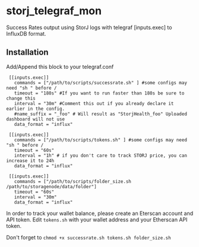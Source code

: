 # storj_telegraf_mon
Success Rates output using StorJ logs with telegraf [inputs.exec] to InfluxDB format.

## Installation
Add/Append this block to your telegraf.conf
```
 [[inputs.exec]]
   commands = ["/path/to/scripts/successrate.sh" ] #some configs may need "sh " before /
   timeout = "180s" #If you want to run faster than 180s be sure to change this
   interval = "30m" #Comment this out if you already declare it earlier in the config.
   #name_suffix = "_foo" # Will result as "StorjHealth_foo" Uploaded dashboard will not use
   data_format = "influx"

 [[inputs.exec]]
   commands = ["/path/to/scripts/tokens.sh" ] #some configs may need "sh " before /
   timeout = "60s"
   interval = "1h" # if you don't care to track STORJ price, you can increase it to 24h
   data_format = "influx"

 [[inputs.exec]]
   commands = ["/path/to/scripts/folder_size.sh /path/to/storagenode/data/folder"]
   timeout = "60s"
   interval = "30m"
   data_format = "influx"
```

In order to track your wallet balance, please create an Eterscan account and API token.
Edit `tokens.sh` with your wallet address and your Etherscan API token.

Don't forget to `chmod +x successrate.sh tokens.sh folder_size.sh`
